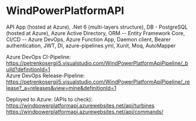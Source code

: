 # WindPowerPlatformAPI
API App (hosted at Azure), .Net 6 (multi-layers structure), DB - PostgreSQL (hosted at Azure), Azure Active Directory,
ORM -- Entity Framework Core, CI/CD -- Azure DevOps, Azure Function App, Daemon client, Bearer authentication, JWT, DI, azure-pipelines.yml,
Xunit, Moq, AutoMapper   
                                                                      
Azure DevOps CI-Pipeline: https://petrenkosergii5.visualstudio.com/WindPowerPlatformApiPipeline/_build?definitionId=1                             
Azure DevOps Release-Pipeline: https://petrenkosergii5.visualstudio.com/WindPowerPlatformApiPipeline/_release?_a=releases&view=mine&definitionId=1

Deployed to Azure: (APIs to check):                              
https://windpowerplatformapi.azurewebsites.net/api/turbines
https://windpowerplatformapi.azurewebsites.net/api/commands/
